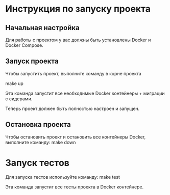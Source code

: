 
# Инструкция по запуску проекта

## Начальная настройка

Для работы с проектом у вас должны быть установлены Docker и Docker Compose.

## Запуск проекта

Чтобы запустить проект, выполните команду в корне проекта

make up

Эта команда запустит все необходимые Docker контейнеры + миграции с сидерами.

Теперь проект должен быть полностью настроен и запущен.

## Остановка проекта

Чтобы остановить проект и остановить все контейнеры Docker, выполните команду:
make down

# Запуск тестов

Для запуска тестов используйте команду:
make test

Эта команда запустит все тесты проекта в Docker контейнере.